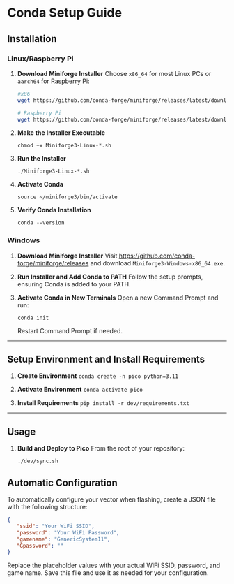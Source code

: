 # Conda Setup Guide

## Installation

### Linux/Raspberry Pi

1. **Download Miniforge Installer**
   Choose `x86_64` for most Linux PCs or `aarch64` for Raspberry Pi:

   ```bash
   #x86
   wget https://github.com/conda-forge/miniforge/releases/latest/download/Miniforge3-Linux-x86_64.sh
   
   # Raspberry Pi
   wget https://github.com/conda-forge/miniforge/releases/latest/download/Miniforge3-Linux-aarch64.sh
   ```

2. **Make the Installer Executable**

   `chmod +x Miniforge3-Linux-*.sh`

3. **Run the Installer**

   `./Miniforge3-Linux-*.sh`

4. **Activate Conda**

   `source ~/miniforge3/bin/activate`

5. **Verify Conda Installation**

   `conda --version`


### Windows

1. **Download Miniforge Installer**
   Visit https://github.com/conda-forge/miniforge/releases and download `Miniforge3-Windows-x86_64.exe`.

2. **Run Installer and Add Conda to PATH**
   Follow the setup prompts, ensuring Conda is added to your PATH.

3. **Activate Conda in New Terminals**
   Open a new Command Prompt and run:

   `conda init`

   Restart Command Prompt if needed.

---

## Setup Environment and Install Requirements

1. **Create Environment**
   `conda create -n pico python=3.11`

2. **Activate Environment**
   `conda activate pico`

3. **Install Requirements**
   `pip install -r dev/requirements.txt`

---

## Usage

1. **Build and Deploy to Pico**
   From the root of your repository:

   `./dev/sync.sh`


## Automatic Configuration

To automatically configure your vector when flashing, create a JSON file with the following structure:

```json
{
   "ssid": "Your WiFi SSID",
   "password": "Your WiFi Password",
   "gamename": "GenericSystem11",
   "Gpassword": ""
}
```

Replace the placeholder values with your actual WiFi SSID, password, and game name. Save this file and use it as needed for your configuration.
